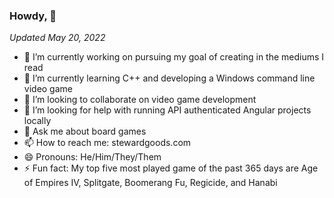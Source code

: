 ### Howdy, 👋

*Updated May 20, 2022*
- 🔭 I’m currently working on pursuing my goal of creating in the mediums I read
- 🌱 I’m currently learning C++ and developing a Windows command line video game
- 👯 I’m looking to collaborate on video game development
- 🤔 I’m looking for help with running API authenticated Angular projects locally 
- 💬 Ask me about board games
- 📫 How to reach me: stewardgoods.com
- 😄 Pronouns: He/Him/They/Them
- ⚡ Fun fact: My top five most played game of the past 365 days are Age of Empires IV, Splitgate, Boomerang Fu, Regicide, and Hanabi
